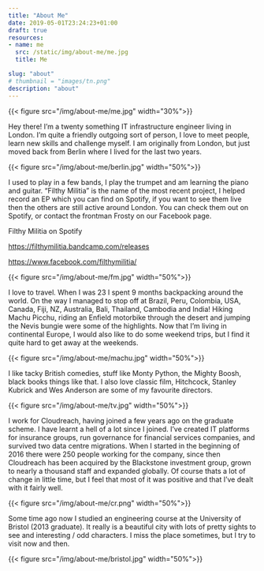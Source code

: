 ```yaml
---
title: "About Me"
date: 2019-05-01T23:24:23+01:00
draft: true
resources:
- name: me
  src: /static/img/about-me/me.jpg
  title: Me

slug: "about"
# thumbnail = "images/tn.png"
description: "about"
---
```


{{< figure src="/img/about-me/me.jpg" width="30%">}}

Hey there! I’m a twenty something IT infrastructure engineer living in London. I’m quite a friendly outgoing sort of person, I love to meet people, learn new skills and challenge myself. I am originally from London, but just moved back from Berlin where I lived for the last two years.

{{< figure src="/img/about-me/berlin.jpg" width="50%">}}

I used to play in a few bands, I play the trumpet and am learning the piano and guitar. “Filthy Militia” is the name of the most recent project, I helped record an EP which you can find on Spotify, if you want to see them live then the others are still active around London. You can check them out on Spotify, or contact the frontman Frosty on our Facebook page.

Filthy Militia on Spotify

https://filthymilitia.bandcamp.com/releases

https://www.facebook.com/filthymilitia/

{{< figure src="/img/about-me/fm.jpg" width="50%">}}

I love to travel. When I was 23 I spent 9 months backpacking around the world. On the way I managed to stop off at Brazil, Peru, Colombia, USA, Canada, Fiji, NZ, Australia, Bali, Thailand, Cambodia and India! Hiking Machu Picchu, riding an Enfield motorbike through the desert and jumping the Nevis bungie were some of the highlights. Now that I’m living in continental Europe, I would also like to do some weekend trips, but I find it quite hard to get away at the weekends.

{{< figure src="/img/about-me/machu.jpg" width="50%">}}

I like tacky British comedies, stuff like Monty Python, the Mighty Boosh, black books things like that. I also love classic film, Hitchcock, Stanley Kubrick and Wes Anderson are some of my favourite directors.

{{< figure src="/img/about-me/tv.jpg" width="50%">}}

I work for Cloudreach, having joined a few years ago on the graduate scheme. I have learnt a hell of a lot since I joined. I’ve created IT platforms for insurance groups, run governance for financial services companies, and survived two data centre migrations. When I started in the beginning of 2016 there were 250 people working for the company, since then Cloudreach has been acquired by the Blackstone investment group, grown to nearly a thousand staff and expanded globally. Of course thats a lot of change in little time, but I feel that most of it was positive and that I’ve dealt with it fairly well.

{{< figure src="/img/about-me/cr.png" width="50%">}}

Some time ago now I studied an engineering course at the University of Bristol (2013 graduate). It really is a beautiful city with lots of pretty sights to see and interesting / odd characters. I miss the place sometimes, but I try to visit now and then.

{{< figure src="/img/about-me/bristol.jpg" width="50%">}}
